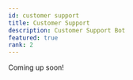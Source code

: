 ```yaml
---
id: customer support
title: Customer Support
description: Customer Support Bot
featured: true
rank: 2
---
```


Coming up soon!